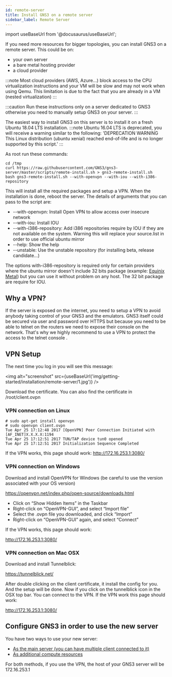 ```yaml
---
id: remote-server
title: Install GNS3 on a remote server
sidebar_label: Remote Server
---
```


import useBaseUrl from '@docusaurus/useBaseUrl';

If you need more resources for bigger topologies, you can install GNS3 on a remote server. This could be on:
- your own server
- a bare metal hosting provider
- a cloud provider

:::note
Most cloud providers (AWS, Azure...) block  access to the CPU virtualization instructions and your VM will be slow and may not work when using Qemu. This limitation is due to the fact that you are already in a VM (nested virtualization)
:::

:::caution
Run these instructions only on a server dedicated to GNS3 otherwise you need to manually setup GNS3 on your server.
:::

The easiest way to install GNS3 on this server is to install it on a fresh Ubuntu 18.04 LTS installation. 
:::note
Ubuntu 16.04 LTS is deprecated, you will receive a warning similar to the following: 'DEPRECATION WARNING This Linux distribution (ubuntu xenial) reached end-of-life and is no longer supported by this script.'
:::

As root run these commands:

```
cd /tmp
curl https://raw.githubusercontent.com/GNS3/gns3-server/master/scripts/remote-install.sh > gns3-remote-install.sh
bash gns3-remote-install.sh --with-openvpn --with-iou --with-i386-repository
```

This will install all the required packages and setup a VPN. When the installation is done, reboot the server. The details of arguments that you can pass to the script are:

- --with-openvpn: Install Open VPN to allow access over insecure network
- --with-iou: Install IOU
- --with-i386-repository: Add i386 repositories require by IOU if they are not available on the system. Warning this will replace your source.list in order to use official ubuntu mirror
- --help: Show the help
- --unstable: Use the unstable repository (for installing beta, release candidate…)

The options with-i386-repository is required only for certain providers where the ubuntu mirror doesn't include 32 bits package (example: [Equinix Metal](gns3-on-equinix)) but you can use it without problem on any host.  The 32 bit package are require for IOU.

## Why a VPN?
If the server is exposed on the internet, you need to setup a VPN to avoid anybody taking control of your GNS3 and the emulators. GNS3 itself could be secured via user and password over HTTPS but because you need to be able to telnet on the routers we need to expose their console on the network. That's why we highly recommend to use a VPN to protect the access to the telnet console .

## VPN Setup
The next time you log in you will see this message:

<img alt="screenshot" src={useBaseUrl('img/getting-started/installation/remote-server/1.jpg')} />

Download the certificate. You can also find the certificate in /root/client.ovpn

### VPN connection on Linux

```
# sudo apt-get install openvpn
# sudo openvpn client.ovpn
Tue Apr 25 17:12:48 2017 [OpenVPN] Peer Connection Initiated with [AF_INET]X.X.X.X:1194
Tue Apr 25 17:12:51 2017 TUN/TAP device tun0 opened
Tue Apr 25 17:12:51 2017 Initialization Sequence Completed
```

If the VPN works, this page should work:
http://172.16.253.1:3080/

### VPN connection on Windows

Download and install OpenVPN for Windows (be careful to use the version associated with your OS version)

https://openvpn.net/index.php/open-source/downloads.html

- Click on “Show Hidden Items” in the Taskbar
- Right-click on “OpenVPN-GUI”, and select “Import file”
- Select the .ovpn file you downloaded, and click “Import”
- Right-click on “OpenVPN-GUI” again, and select “Connect”

If the VPN works, this page should work:

http://172.16.253.1:3080/

### VPN connection on Mac OSX

Download and install Tunnelblick:

https://tunnelblick.net/

After double clicking on the client certificate, it install the config for you. And the setup will be done.
Now if you click on the tunnelblick icon in the OSX top bar. You can connect to the VPN.
If the VPN work this page should work:

http://172.16.253.1:3080/

## Configure GNS3 in order to use the new server

You have two ways to use your new server:
- [As the main server (you can have multiple client connected to it)](one-server-multiple-clients.md)
- [As additional compute resources](../../how-to-guides/configure-gns3-to-use-an-additional-remote-server.md)

For both methods, if you use the VPN, the host of your GNS3 server will be 172.16.253.1
